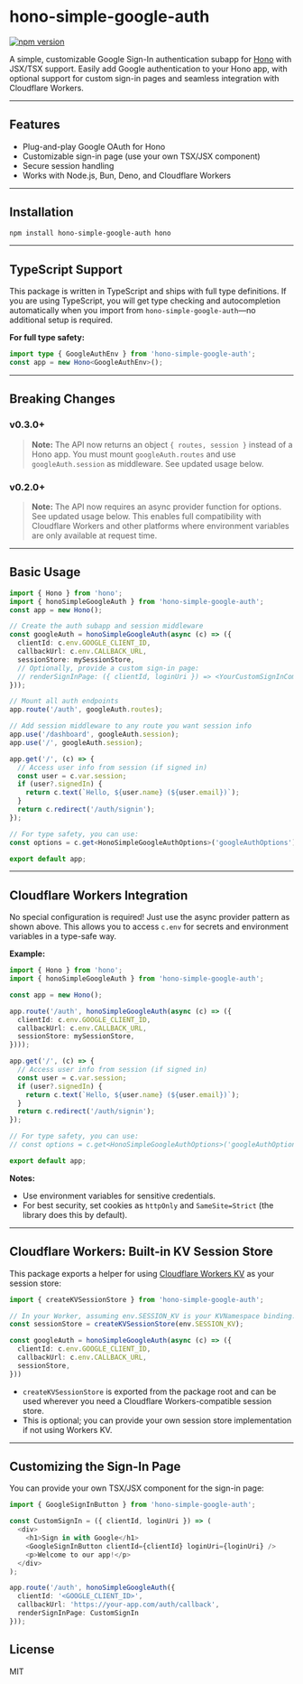 # hono-simple-google-auth

[![npm version](https://badge.fury.io/js/hono-simple-google-auth.svg)](https://www.npmjs.com/package/hono-simple-google-auth)

A simple, customizable Google Sign-In authentication subapp for [Hono](https://hono.dev/) with JSX/TSX support. Easily add Google authentication to your Hono app, with optional support for custom sign-in pages and seamless integration with Cloudflare Workers.


---

## Features
- Plug-and-play Google OAuth for Hono
- Customizable sign-in page (use your own TSX/JSX component)
- Secure session handling
- Works with Node.js, Bun, Deno, and Cloudflare Workers

---

## Installation

```sh
npm install hono-simple-google-auth hono
```

---

## TypeScript Support

This package is written in TypeScript and ships with full type definitions. If you are using TypeScript, you will get type checking and autocompletion automatically when you import from `hono-simple-google-auth`—no additional setup is required.

**For full type safety:**
```ts
import type { GoogleAuthEnv } from 'hono-simple-google-auth';
const app = new Hono<GoogleAuthEnv>();
```

---

## Breaking Changes

### v0.3.0+
> **Note:** The API now returns an object `{ routes, session }` instead of a Hono app. You must mount `googleAuth.routes` and use `googleAuth.session` as middleware. See updated usage below.

### v0.2.0+
> **Note:** The API now requires an async provider function for options. See updated usage below. This enables full compatibility with Cloudflare Workers and other platforms where environment variables are only available at request time.

---

## Basic Usage

```ts
import { Hono } from 'hono';
import { honoSimpleGoogleAuth } from 'hono-simple-google-auth';
const app = new Hono();

// Create the auth subapp and session middleware
const googleAuth = honoSimpleGoogleAuth(async (c) => ({
  clientId: c.env.GOOGLE_CLIENT_ID,
  callbackUrl: c.env.CALLBACK_URL,
  sessionStore: mySessionStore,
  // Optionally, provide a custom sign-in page:
  // renderSignInPage: ({ clientId, loginUri }) => <YourCustomSignInComponent clientId={clientId} loginUri={loginUri} />
}));

// Mount all auth endpoints
app.route('/auth', googleAuth.routes);

// Add session middleware to any route you want session info
app.use('/dashboard', googleAuth.session);
app.use('/', googleAuth.session);

app.get('/', (c) => {
  // Access user info from session (if signed in)
  const user = c.var.session;
  if (user?.signedIn) {
    return c.text(`Hello, ${user.name} (${user.email})`);
  }
  return c.redirect('/auth/signin');
});

// For type safety, you can use:
const options = c.get<HonoSimpleGoogleAuthOptions>('googleAuthOptions');

export default app;
```

---

## Cloudflare Workers Integration

No special configuration is required! Just use the async provider pattern as shown above. This allows you to access `c.env` for secrets and environment variables in a type-safe way.

**Example:**

```ts
import { Hono } from 'hono';
import { honoSimpleGoogleAuth } from 'hono-simple-google-auth';

const app = new Hono();

app.route('/auth', honoSimpleGoogleAuth(async (c) => ({
  clientId: c.env.GOOGLE_CLIENT_ID,
  callbackUrl: c.env.CALLBACK_URL,
  sessionStore: mySessionStore,
})));

app.get('/', (c) => {
  // Access user info from session (if signed in)
  const user = c.var.session;
  if (user?.signedIn) {
    return c.text(`Hello, ${user.name} (${user.email})`);
  }
  return c.redirect('/auth/signin');
});

// For type safety, you can use:
// const options = c.get<HonoSimpleGoogleAuthOptions>('googleAuthOptions');

export default app;
```

**Notes:**
- Use environment variables for sensitive credentials.
- For best security, set cookies as `httpOnly` and `SameSite=Strict` (the library does this by default).

---

## Cloudflare Workers: Built-in KV Session Store

This package exports a helper for using [Cloudflare Workers KV](https://developers.cloudflare.com/workers/runtime-apis/kv/) as your session store:

```ts
import { createKVSessionStore } from 'hono-simple-google-auth';

// In your Worker, assuming env.SESSION_KV is your KVNamespace binding:
const sessionStore = createKVSessionStore(env.SESSION_KV);

const googleAuth = honoSimpleGoogleAuth(async (c) => ({
  clientId: c.env.GOOGLE_CLIENT_ID,
  callbackUrl: c.env.CALLBACK_URL,
  sessionStore,
}))
```

- `createKVSessionStore` is exported from the package root and can be used wherever you need a Cloudflare Workers-compatible session store.
- This is optional; you can provide your own session store implementation if not using Workers KV.

---

## Customizing the Sign-In Page

You can provide your own TSX/JSX component for the sign-in page:

```ts
import { GoogleSignInButton } from 'hono-simple-google-auth';

const CustomSignIn = ({ clientId, loginUri }) => (
  <div>
    <h1>Sign in with Google</h1>
    <GoogleSignInButton clientId={clientId} loginUri={loginUri} />
    <p>Welcome to our app!</p>
  </div>
);

app.route('/auth', honoSimpleGoogleAuth({
  clientId: '<GOOGLE_CLIENT_ID>',
  callbackUrl: 'https://your-app.com/auth/callback',
  renderSignInPage: CustomSignIn
}));
```

## License
MIT
